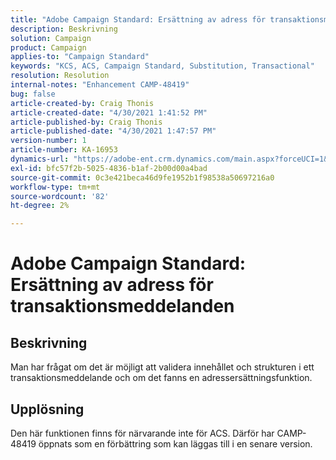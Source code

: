 ```yaml
---
title: "Adobe Campaign Standard: Ersättning av adress för transaktionsmeddelanden"
description: Beskrivning
solution: Campaign
product: Campaign
applies-to: "Campaign Standard"
keywords: "KCS, ACS, Campaign Standard, Substitution, Transactional"
resolution: Resolution
internal-notes: "Enhancement CAMP-48419"
bug: false
article-created-by: Craig Thonis
article-created-date: "4/30/2021 1:41:52 PM"
article-published-by: Craig Thonis
article-published-date: "4/30/2021 1:47:57 PM"
version-number: 1
article-number: KA-16953
dynamics-url: "https://adobe-ent.crm.dynamics.com/main.aspx?forceUCI=1&pagetype=entityrecord&etn=knowledgearticle&id=f0d7cacd-b9a9-eb11-b1ac-000d3a5cd2e0"
exl-id: bfc57f2b-5025-4836-b1af-2b00d00a4bad
source-git-commit: 0c3e421beca46d9fe1952b1f98538a50697216a0
workflow-type: tm+mt
source-wordcount: '82'
ht-degree: 2%

---
```


# Adobe Campaign Standard: Ersättning av adress för transaktionsmeddelanden

## Beskrivning


Man har frågat om det är möjligt att validera innehållet och strukturen i ett transaktionsmeddelande och om det fanns en adressersättningsfunktion.


## Upplösning


Den här funktionen finns för närvarande inte för ACS. Därför har CAMP-48419 öppnats som en förbättring som kan läggas till i en senare version.
